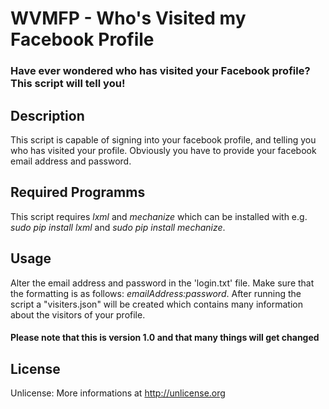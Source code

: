 # WVMFP - Who's Visited my Facebook Profile
### Have ever wondered who has visited your Facebook profile? This script will tell you!

## Description
This script is capable of signing into your facebook profile, and telling you who has visited your profile. Obviously you have to provide your facebook email address and password.

## Required Programms
This script requires *lxml* and *mechanize* which can be installed with e.g. *sudo pip install lxml* and *sudo pip install mechanize*.

## Usage
Alter the email address and password in the 'login.txt' file. Make sure that the formatting is as follows: *emailAddress:password*. After running the script a "visiters.json" will be created which contains many information about the visitors of your profile.

#### Please note that this is version 1.0 and that many things will get changed

## License
Unlicense: More informations at <http://unlicense.org>

